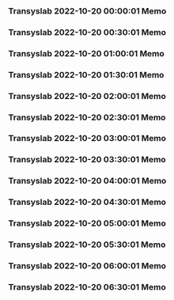 ### Transyslab 2022-10-20 00:00:01 Memo
### Transyslab 2022-10-20 00:30:01 Memo
### Transyslab 2022-10-20 01:00:01 Memo
### Transyslab 2022-10-20 01:30:01 Memo
### Transyslab 2022-10-20 02:00:01 Memo
### Transyslab 2022-10-20 02:30:01 Memo
### Transyslab 2022-10-20 03:00:01 Memo
### Transyslab 2022-10-20 03:30:01 Memo
### Transyslab 2022-10-20 04:00:01 Memo
### Transyslab 2022-10-20 04:30:01 Memo
### Transyslab 2022-10-20 05:00:01 Memo
### Transyslab 2022-10-20 05:30:01 Memo
### Transyslab 2022-10-20 06:00:01 Memo
### Transyslab 2022-10-20 06:30:01 Memo
